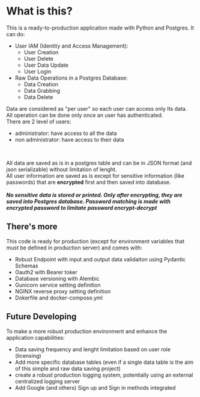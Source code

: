 # What is this?

This is a ready-to-production application made with Python and Postgres.
It can do:
- User IAM (Identity and Access Management): 
    - User Creation
    - User Delete
    - User Data Update
    - User Login
- Raw Data Operations in a Postgres Database:
    - Data Creation
    - Data Grabbing
    - Data Delete

Data are considered as "per user" so each user can access only Its data.<br/>
All operation can be done only once an user has authenticated.<br/>
There are 2 level of users:
- administrator: have access to all the data
- non administrator: have access to their data
<br/>

All data are saved as is in a postgres table and can be in JSON format (and json serializable) without limitation of lenght.
<br/>
All user information are saved as is except for sensitive information (like passwords) that are **encrypted** first and then saved into database.
<br/><br/>
***No sensitive data is stored or printed. Only after encrypting, they are saved into Postgres database. Password matching is made with encrypted password to limitate password encrypt-decrypt***
<br/>

## There's more
This code is ready for production (except for environment variables that must be defined in production server) and comes with:
- Robust Endpoint with input and output data validaiton using Pydantic Schemas
- Oauth2 with Bearer toker
- Database versioning with Alembic
- Gunicorn service setting definition
- NGINX reverse proxy setting definition
- Dokerfile and docker-compose.yml


## Future Developing

To make a more robust production environment and enhance the application capabilities:
- Data saving frequency and lenght limitation based on user role (licensing)
- Add more specific database tables (even if a single data table is the aim of this simple and raw data saving project)
- create a robust production logging system, potentially using an external centralized logging server
- Add Google (and others) Sign up and Sign in methods integrated 